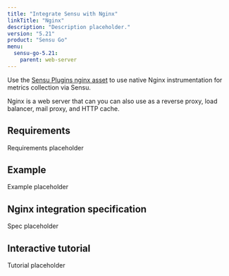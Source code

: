 ```yaml
---
title: "Integrate Sensu with Nginx"
linkTitle: "Nginx"
description: "Description placeholder."
version: "5.21"
product: "Sensu Go"
menu:
  sensu-go-5.21:
    parent: web-server
---
```


Use the [Sensu Plugins nginx asset][1] to use native Nginx instrumentation for metrics collection via Sensu.

Nginx is a web server that can you can also use as a reverse proxy, load balancer, mail proxy, and HTTP cache.

## Requirements

Requirements placeholder

## Example

Example placeholder

## Nginx integration specification

Spec placeholder

## Interactive tutorial

Tutorial placeholder


[1]: https://bonsai.sensu.io/assets/sensu-plugins/sensu-plugins-nginx
